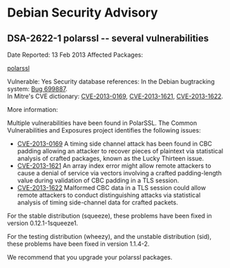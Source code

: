 
Debian Security Advisory
========================


DSA-2622-1 polarssl -- several vulnerabilities
----------------------------------------------



Date Reported:
13 Feb 2013
Affected Packages:

[polarssl](https://packages.debian.org/src:polarssl)

Vulnerable:
Yes
Security database references:
In the Debian bugtracking system: [Bug 699887](https://bugs.debian.org/cgi-bin/bugreport.cgi?bug=699887).  
In Mitre's CVE dictionary: [CVE-2013-0169](https://security-tracker.debian.org/tracker/CVE-2013-0169), [CVE-2013-1621](https://security-tracker.debian.org/tracker/CVE-2013-1621), [CVE-2013-1622](https://security-tracker.debian.org/tracker/CVE-2013-1622).  

More information:

Multiple vulnerabilities have been found in PolarSSL. The Common
Vulnerabilities and Exposures project identifies the following issues:


* [CVE-2013-0169](https://security-tracker.debian.org/tracker/CVE-2013-0169)
A timing side channel attack has been found in CBC padding
 allowing an attacker to recover pieces of plaintext via statistical
 analysis of crafted packages, known as the Lucky Thirteen issue.
* [CVE-2013-1621](https://security-tracker.debian.org/tracker/CVE-2013-1621)
An array index error might allow remote attackers to cause a denial
 of service via vectors involving a crafted padding-length value
 during validation of CBC padding in a TLS session.
* [CVE-2013-1622](https://security-tracker.debian.org/tracker/CVE-2013-1622)
Malformed CBC data in a TLS session could allow remote attackers to
 conduct distinguishing attacks via statistical analysis of timing
 side-channel data for crafted packets.


For the stable distribution (squeeze), these problems have been fixed in
version 0.12.1-1squeeze1.


For the testing distribution (wheezy), and the unstable distribution
(sid), these problems have been fixed in version 1.1.4-2.


We recommend that you upgrade your polarssl packages.





